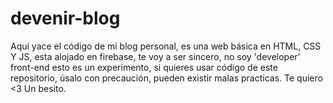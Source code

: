 # devenir-blog
Aquí yace el código de mi blog personal, es una web básica en HTML, CSS Y JS, esta alojado en firebase, te voy a ser sincero, no soy 'developer' front-end esto es un experimento, si quieres usar código de este repositorio, úsalo con precaución, pueden existir malas practicas. Te quiero <3 Un besito.
